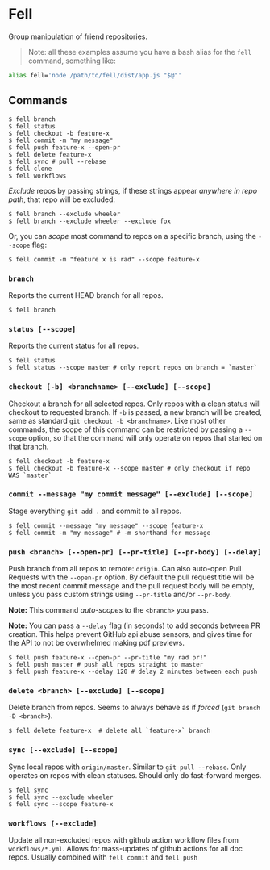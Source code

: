 # Fell

Group manipulation of friend repositories.

> Note: all these examples assume you have a bash alias for the `fell` command, something
> like:

```bash
alias fell='node /path/to/fell/dist/app.js "$@"'
```

## Commands

```SHELL
$ fell branch
$ fell status
$ fell checkout -b feature-x
$ fell commit -m "my message"
$ fell push feature-x --open-pr
$ fell delete feature-x
$ fell sync # pull --rebase
$ fell clone
$ fell workflows
```

_Exclude_ repos by passing strings, if these strings appear _anywhere in repo path_, that
repo will be excluded:

```SHELL
$ fell branch --exclude wheeler
$ fell branch --exclude wheeler --exclude fox
```

Or, you can _scope_ most command to repos on a specific branch, using the `--scope` flag:

```SHELL
$ fell commit -m "feature x is rad" --scope feature-x
```

### `branch`

Reports the current HEAD branch for all repos.

```SHELL
$ fell branch
```

### `status [--scope]`

Reports the current status for all repos.

```SHELL
$ fell status
$ fell status --scope master # only report repos on branch = `master`
```

### `checkout [-b] <branchname> [--exclude] [--scope]`

Checkout a branch for all selected repos. Only repos with a clean status will checkout to
requested branch. If `-b` is passed, a new branch will be created, same as standard
`git checkout -b <branchname>`. Like most other commands, the scope of this command can be
restricted by passing a `--scope` option, so that the command will only operate on repos
that started on that branch.

```SHELL
$ fell checkout -b feature-x
$ fell checkout -b feature-x --scope master # only checkout if repo WAS `master`
```

### `commit --message "my commit message" [--exclude] [--scope]`

Stage everything `git add .` and commit to all repos.

```SHELL
$ fell commit --message "my message" --scope feature-x
$ fell commit -m "my message" # -m shorthand for message
```

### `push <branch> [--open-pr] [--pr-title] [--pr-body] [--delay]`

Push branch from all repos to remote: `origin`. Can also auto-open Pull Requests with the
`--open-pr` option. By default the pull request title will be the most recent commit
message and the pull request body will be empty, unless you pass custom strings using
`--pr-title` and/or `--pr-body`.

**Note:** This command _auto-scopes_ to the `<branch>` you pass.

**Note:** You can pass a `--delay` flag (in seconds) to add seconds between PR creation.
This helps prevent GitHub api abuse sensors, and gives time for the API to not be
overwhelmed making pdf previews.

```SHELL
$ fell push feature-x --open-pr --pr-title "my rad pr!"
$ fell push master # push all repos straight to master
$ fell push feature-x --delay 120 # delay 2 minutes between each push
```

### `delete <branch> [--exclude] [--scope]`

Delete branch from repos. Seems to always behave as if _forced_
(`git branch -D <branch>`).

```SHELL
$ fell delete feature-x  # delete all `feature-x` branch
```

### `sync [--exclude] [--scope]`

Sync local repos with `origin/master`. Similar to `git pull --rebase`. Only operates on
repos with clean statuses. Should only do fast-forward merges.

```SHELL
$ fell sync
$ fell sync --exclude wheeler
$ fell sync --scope feature-x
```

### `workflows [--exclude]`

Update all non-excluded repos with github action workflow files from `workflows/*.yml`.
Allows for mass-updates of github actions for all doc repos. Usually combined with
`fell commit` and `fell push`
